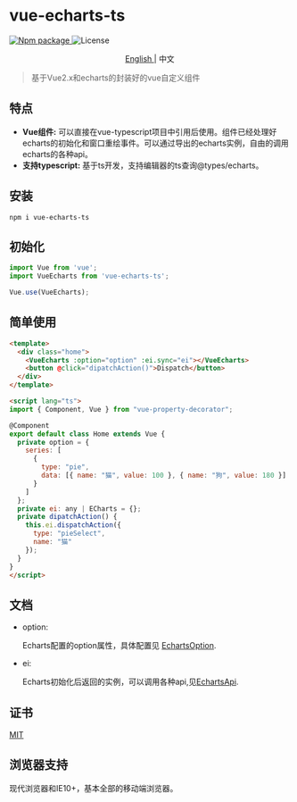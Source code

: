 # vue-echarts-ts


<p>
  <a href="https://www.npmjs.org/package/vue-echarts-ts">
    <img src="https://img.shields.io/npm/v/vue-echarts-ts.svg" alt="Npm package">
  </a>
  <a>
    <img src="https://img.shields.io/badge/license-MIT-000000.svg" alt="License">
  </a>
</p>

<p align="center">
  <a  href="./README.md">
    English
  </a>
  <span> | </span>
  <a>
    中文
  </a>
</p>

> 基于Vue2.x和echarts的封装好的vue自定义组件

## 特点
- **Vue组件:** 可以直接在vue-typescript项目中引用后使用。组件已经处理好echarts的初始化和窗口重绘事件。可以通过导出的echarts实例，自由的调用echarts的各种api。
- **支持typescript:** 基于ts开发，支持编辑器的ts查询@types/echarts。

## 安装

```
npm i vue-echarts-ts
```

## 初始化

```typescript
import Vue from 'vue';
import VueEcharts from 'vue-echarts-ts';

Vue.use(VueEcharts);
```

## 简单使用

```html
<template>
  <div class="home">
    <VueEcharts :option="option" :ei.sync="ei"></VueEcharts>
    <button @click="dipatchAction()">Dispatch</button>
  </div>
</template>

<script lang="ts">
import { Component, Vue } from "vue-property-decorator";

@Component
export default class Home extends Vue {
  private option = {
    series: [
      {
        type: "pie",
        data: [{ name: "猫", value: 100 }, { name: "狗", value: 180 }]
      }
    ]
  };
  private ei: any | ECharts = {};
  private dipatchAction() {
    this.ei.dispatchAction({
      type: "pieSelect",
      name: "猫"
    });
  }
}
</script>

```

## 文档

- option:

    Echarts配置的option属性，具体配置见 [EchartsOption](https://echarts.baidu.com/option.html#title).

- ei:

   Echarts初始化后返回的实例，可以调用各种api,见[EchartsApi](https://echarts.baidu.com/api.html#echarts).

## 证书

[MIT](http://opensource.org/licenses/MIT)

## 浏览器支持

现代浏览器和IE10+，基本全部的移动端浏览器。
